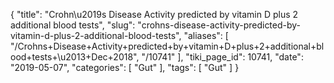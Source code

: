 {
    "title": "Crohn\u2019s Disease Activity predicted by vitamin D plus 2 additional blood tests",
    "slug": "crohns-disease-activity-predicted-by-vitamin-d-plus-2-additional-blood-tests",
    "aliases": [
        "/Crohns+Disease+Activity+predicted+by+vitamin+D+plus+2+additional+blood+tests+\u2013+Dec+2018",
        "/10741"
    ],
    "tiki_page_id": 10741,
    "date": "2019-05-07",
    "categories": [
        "Gut"
    ],
    "tags": [
        "Gut"
    ]
}